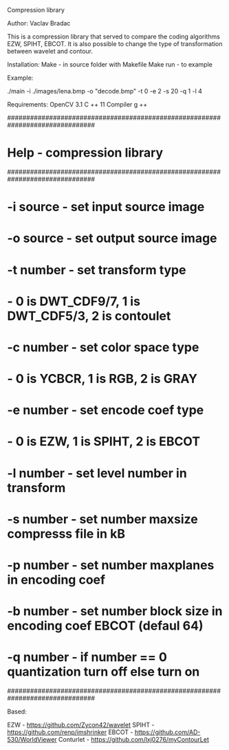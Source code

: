 Compression library

Author: Vaclav Bradac

This is a compression library that served to compare the coding algorithms EZW, SPIHT, EBCOT. It is also possible to change the type of transformation between wavelet and contour.

Installation:
Make - in source folder with Makefile
Make run - to example

Example:

./main -i ./images/lena.bmp -o "decode.bmp" -t 0 -e 2 -s 20 -q 1 -l 4


Requirements:
OpenCV 3.1
C ++ 11
Compiler g ++



###############################################################################
# Help  - compression library                                                 #
###############################################################################
# -i  source - set input source image                                         #
# -o  source - set output source image                                        #
# -t  number - set transform type                                             #
#         - 0 is DWT_CDF9/7, 1 is DWT_CDF5/3, 2 is contoulet                  #
# -c  number - set color space type                                           #
#         - 0 is YCBCR, 1 is RGB, 2 is  GRAY                                  #
# -e  number - set encode coef type                                           #
#         - 0 is EZW, 1 is SPIHT, 2 is EBCOT                                  #
# -l  number - set level number in transform                                  #
# -s  number - set number maxsize compresss file in kB                        #
# -p  number - set number maxplanes in encoding coef                          #
# -b  number - set number block size in encoding coef EBCOT (defaul 64)       #
# -q  number - if number == 0 quantization turn off else turn on              #
###############################################################################

Based:

EZW - https://github.com/Zycon42/wavelet
SPIHT - https://github.com/renp/imshrinker
EBCOT - https://github.com/AD-530/WorldViewer
Conturlet - https://github.com/lxj0276/myContourLet
